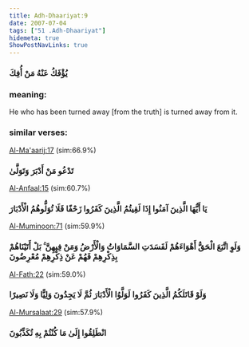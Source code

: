 ```yaml
---
title: Adh-Dhaariyat:9
date: 2007-07-04
tags: ["51 .Adh-Dhaariyat"]
hidemeta: true 
ShowPostNavLinks: true 
---
```

### يُؤْفَكُ عَنْهُ مَنْ أُفِكَ
### meaning: 
He who has been turned away [from the truth] is turned away from it.
### similar verses: 

[Al-Ma'aarij:17](/70/17) (sim:66.9%)

### تَدْعُو مَنْ أَدْبَرَ وَتَوَلَّىٰ

[Al-Anfaal:15](/8/15) (sim:60.7%)

### يَا أَيُّهَا الَّذِينَ آمَنُوا إِذَا لَقِيتُمُ الَّذِينَ كَفَرُوا زَحْفًا فَلَا تُوَلُّوهُمُ الْأَدْبَارَ

[Al-Muminoon:71](/23/71) (sim:59.9%)

### وَلَوِ اتَّبَعَ الْحَقُّ أَهْوَاءَهُمْ لَفَسَدَتِ السَّمَاوَاتُ وَالْأَرْضُ وَمَنْ فِيهِنَّ ۚ بَلْ أَتَيْنَاهُمْ بِذِكْرِهِمْ فَهُمْ عَنْ ذِكْرِهِمْ مُعْرِضُونَ

[Al-Fath:22](/48/22) (sim:59.0%)

### وَلَوْ قَاتَلَكُمُ الَّذِينَ كَفَرُوا لَوَلَّوُا الْأَدْبَارَ ثُمَّ لَا يَجِدُونَ وَلِيًّا وَلَا نَصِيرًا

[Al-Mursalaat:29](/77/29) (sim:57.9%)

### انْطَلِقُوا إِلَىٰ مَا كُنْتُمْ بِهِ تُكَذِّبُونَ
